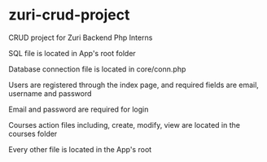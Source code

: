 # zuri-crud-project
 CRUD project for Zuri Backend Php Interns

SQL file is located in App's root folder

Database connection file is located in core/conn.php

Users are registered through the index page, and required fields are email, username and password 

Email and password are required for login

Courses action files including, create, modify, view are located in the courses folder

Every other file is located in the App's root
